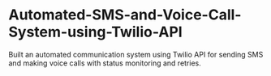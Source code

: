 # Automated-SMS-and-Voice-Call-System-using-Twilio-API
Built an automated communication system using Twilio API for sending SMS and making voice calls with status monitoring and retries.
